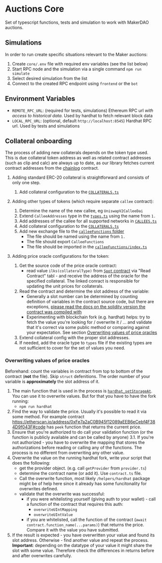# Auctions Core

Set of typescript functions, tests and simulation to work with MakerDAO auctions.

## Simulations

In order to run create specific situations relevant to the Maker auctions:
1. Create `core/.env` file with required env variables (see the list below)
2. Start RPC node and the simulation via a single command `npm run simulate`
3. Select desired simulation from the list
4. Connect to the created RPC endpoint using `frontend` or the `bot`

## Environment Variables

- `REMOTE_RPC_URL`: (required for tests, simulations) Ethereum RPC url _with access to historical data_. Used by hardhat to fetch relevant block data
- `LOCAL_RPC_URL`: (optional, default `http://localhost:8545`) Hardhat RPC url. Used by tests and simulations

## Collateral onboarding

The process of adding new collaterals depends on the token type used. This is due collateral token address as well as related contract addresses (such as clip and calc) are always up to date, as our library fetches current contract addresses from the [chainlog](https://chainlog.makerdao.com) contract.

1. Adding standard ERC-20 collateral is straightforward and consists of only one step.

   1. Add collateral configuration to the [`COLLATERALS.ts`](./src/constants/COLLATERALS.ts)

2. Adding other types of tokens (which require separate `callee` contract):

    1. Determine the name of the new callee, eg `UniswapV2CalleeDai`
    2. Extend `CalleeAddresses` type in the [`types.ts`](./src/types.ts) using the name from `1.`
    3. Add addresses of the callee for all supported networks in [`CALLEES.ts`](./src/constants/CALLEES.ts)
    4. Add collateral configuration to the [`COLLATERALS.ts`](./src/constants/COLLATERALS.ts)
    5. Add new exchange file to the [`calleeFunctions` folder](./src/calleeFunctions)
        - The file should be named using the name from `1.`
        - The file should export `CalleeFunctions`
        - The file should be imported in the [`calleeFunctions/index.ts`](./src/calleeFunctions/index.ts)
3. Adding price oracle configurations for the token:
    1. Get the source code of the price oracle contract:
       - read value `ilks(collateralType)` from [`Spot` contract](https://etherscan.io/address/0x65c79fcb50ca1594b025960e539ed7a9a6d434a3#code) via "Read Contract" tabl - and receive the address of the oracle for the specified collateral. The linked conract is responsible for updating the unit prices for collaterals.
    2. Read the contract and determine the slot address of the variable:
       - Generally a slot number can be determined by counting definition of variables in the contract source code, but there are exceptions, [please read the docs on the solidity version the contract was compiled with](https://docs.soliditylang.org/en/v0.8.13/internals/layout_in_storage.html)
       - Experimenting with blockchain fork (e.g. hardhat) helps: try to fetch the value you're looking for / overwrite it / ... and validate that it's correct via some public method or comparing against your expectation. See section [Overwriting values of price oracles](./README.md#overwriting-values-of-price-oracles)
    3. Extend collateral config with the proper slot addresses.
    4. If needed, add the oracle type to `types` file if the existing types are not sufficient to cover for the set of values you need.

### Overwriting values of price oracles

Beforehand: count the variables in contract from top to bottom of the contract (__not__ the file). Skip `struct` defenitions. The order number of your variable is __approximately__ the slot address of it.

1. The main function that is used in the process is [`hardhat_setStorageAt`](https://hardhat.org/hardhat-network/docs/reference#hardhat_setstorageat). You can use it to overwrite values. But for that you have to have the fork running:
    - `npm run hardhat`
2. Find the way to validate the price. Usually it's possible to read it via some method. For example contract https://etherscan.io/address/0xFe7a2aC0B945f12089aEEB6eCebf4F384D9f043F#code has `peek` function that returns the current price.
3. Ensure that you're authorized to do call your validation function (or the function is publicly available and can be called by anyone)
  3.1. If you're not authorized - you have to overwrite the mapping that stores the authorizations before reading or calling any of the functions. The process is no different from overwriting any other value.
4. Overwrite the value on the running hardhat fork, write your script that does the following:
   - get the provider object. (e.g. call `getProvider` from `provider.ts`)
   - determine the contract name (or add it). Use `contract.ts` file.
   - Call the overwrite function, most likely `/helpers/hardhat` package might be of help here since it already has some funcitonality for overwrites defined.
   - validate that the overwrite was successful:
       - if you were whitelisting yourself (giving auth to your wallet) - call a function of the contract that requires this auth:
           - `overwriteUIntMapping`
           - `overwriteUIntValue`
       - if you are whitelisted, call the function of the contract (`await contract.function_name(...params)`) that returns the price. Compare it with the value you have submitted.
5. If the result is expected - you have overwritten your value and found its slot address. Otherwise - find another value and repeat the process. __Important__: depending on the datatype of your value it might share the slot with some value. Therefore check the differences in returns before and after overwrites carefully.
